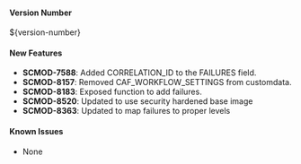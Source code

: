 #### Version Number
${version-number}

#### New Features

- **SCMOD-7588**: Added CORRELATION_ID to the FAILURES field.
- **SCMOD-8157**: Removed CAF_WORKFLOW_SETTINGS from customdata.
- **SCMOD-8183**: Exposed function to add failures.
- **SCMOD-8520**: Updated to use security hardened base image
- **SCMOD-8363**: Updated to map failures to proper levels

#### Known Issues
- None
